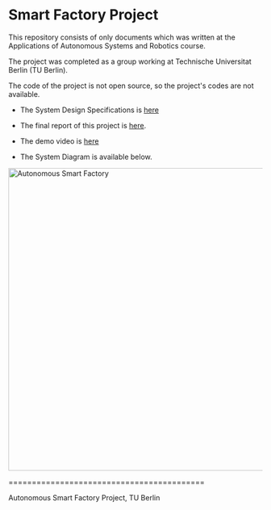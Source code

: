 # Smart Factory Project
This repository consists of only documents which was written at the Applications of Autonomous Systems and Robotics course.

The project was completed as a group working at Technische Universitat Berlin (TU Berlin).

The code of the project is not open source, so the project's codes are not available.

* The System Design Specifications is [here](https://github.com/sefeoglu/smart-factory/blob/master/SDS_APPRASWS19_GROUP4.pdf)

* The final report of this project is [here](https://github.com/sefeoglu/smart-factory/blob/master/APP-RAS-WS19_G4_FinalReport.pdf).

* The demo video is [here](https://drive.google.com/file/d/17okHRC3udLYjNEgmdH05jBAElI8i7SZp/view?usp=sharing) 

* The System Diagram is available below.

<img src="https://github.com/sefeoglu/smart-factory/blob/master/SDS_Architecture_Diagram-FINAL.png" alt="Autonomous Smart Factory" width="850" height="600">

==========================================

Autonomous Smart Factory Project, TU Berlin

